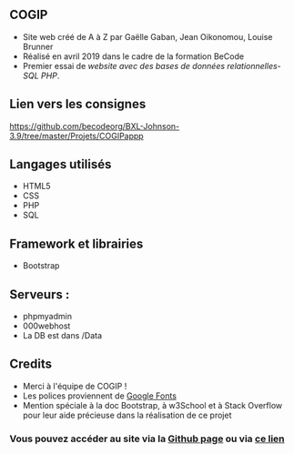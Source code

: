 
## COGIP

* Site web créé de A à Z par Gaëlle Gaban, Jean Oikonomou, Louise Brunner
* Réalisé en avril 2019 dans le cadre de la formation BeCode  
* Premier essai de *website avec des bases de données relationnelles- SQL PHP*.

## Lien vers les consignes
https://github.com/becodeorg/BXL-Johnson-3.9/tree/master/Projets/COGIPappp


## Langages utilisés  

* HTML5
* CSS
* PHP
* SQL

## Framework et librairies
* Bootstrap

## Serveurs :
* phpmyadmin
* 000webhost
* La DB est dans /Data

## Credits
* Merci à l'équipe de COGIP !
* Les polices proviennent de [Google Fonts](https://fonts.google.com/)   
* Mention spéciale à la doc Bootstrap, à w3School et à Stack Overflow pour leur aide précieuse dans la réalisation de ce projet

### Vous pouvez accéder au site via la [Github page](https://github.com/Jean-OIKONOMOU/COGIP) ou via [ce lien](https://welovebecode.000webhostapp.com)
